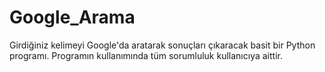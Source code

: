 # Google_Arama
Girdiğiniz kelimeyi Google'da aratarak sonuçları çıkaracak basit bir Python programı.
Programın kullanımında tüm sorumluluk kullanıcıya aittir.
